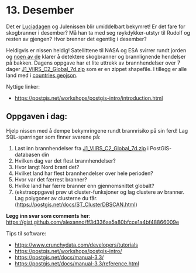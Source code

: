 # 13. Desember
Det er [Luciadagen](https://no.wikipedia.org/wiki/Luciadagen) og Julenissen blir umiddelbart bekymret! Er det fare for skogbranner i desember? Må han ta med seg røykdykker-utstyr til Rudolf og resten av gjengen? Hvor brenner det egentlig i desember? 

Heldigvis er nissen heldig! Satellittene til NASA og ESA svirrer rundt jorden og [noen av de](https://firms.modaps.eosdis.nasa.gov/) klarer å detektere skogbranner og brannlignende hendelser på bakken. Dagens oppgave har et lite uttrekk av brannhendelser over 7 dager [J1_VIIRS_C2_Global_7d.zip](./J1_VIIRS_C2_Global_7d.zip) som er en zippet shapefile. I tillegg er alle land med i [countries.geojson](./countries.geojson).

Nyttige linker:
* https://postgis.net/workshops/postgis-intro/introduction.html


Oppgaven i dag:
---------------
Hjelp nissen med å dempe bekymringene rundt brannrisiko på sin ferd! Lag SQL-spørringer som finner svarene på:
1. Last inn brannhendelser fra [J1_VIIRS_C2_Global_7d.zip](./J1_VIIRS_C2_Global_7d.zip) i PostGIS-databasen din
1. Hvilken dag var det flest brannhendelser?
1. Hvor langt Nord brant det?
1. Hvilket land har flest brannhendelser over hele perioden?
1. Hvor var det færrest branner?
1. Hvilke land har færre branner enn gjennomsnittet globalt?
1. (ekstraoppgave) prøv ut cluster-funksjoner og lag clustere av branner. Lag polygoner av clusterne du får. (https://postgis.net/docs/ST_ClusterDBSCAN.html)

**Legg inn svar som comments her**: https://gist.github.com/alexanno/ff3d336aa5a80bfcce1a4bf48866009e

Tips til software:
* https://www.crunchydata.com/developers/tutorials
* https://postgis.net/workshops/postgis-intro/
* https://postgis.net/docs/manual-3.3/
* https://postgis.net/docs/manual-3.3/reference.html